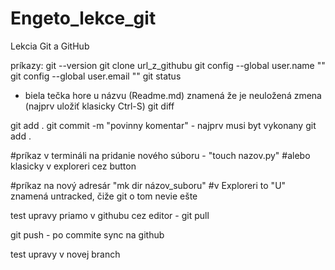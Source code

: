 # Engeto_lekce_git
Lekcia Git a GitHub

príkazy:
git --version
git clone url_z_githubu
git config --global user.name ""
git config --global user.email ""
git status
- biela tečka hore u názvu (Readme.md) znamená že je neuložená zmena (najprv uložiť klasicky Ctrl-S)
git diff

git add .
git commit -m "povinny komentar" - najprv musi byt vykonany git add .

#príkaz v termináli na pridanie nového súboru - "touch nazov.py"
#alebo klasicky v exploreri cez button

#príkaz na nový adresár "mk dir názov_suboru"
#v Exploreri to "U" znamená untracked, čiže git o tom nevie ešte

test upravy priamo v githubu cez editor - git pull

git push - po commite sync na github

test upravy v novej branch
